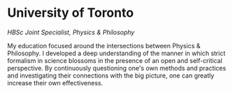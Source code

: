 # University of Toronto

*HBSc Joint Specialist, Physics & Philosophy*

My education focused around the intersections between Physics & Philosophy. I developed a deep understanding of the manner in which strict formalism in science blossoms in the presence of an open and self-critical perspective. By continuously questioning one's own methods and practices and investigating their connections with the big picture, one can greatly increase their own effectiveness.